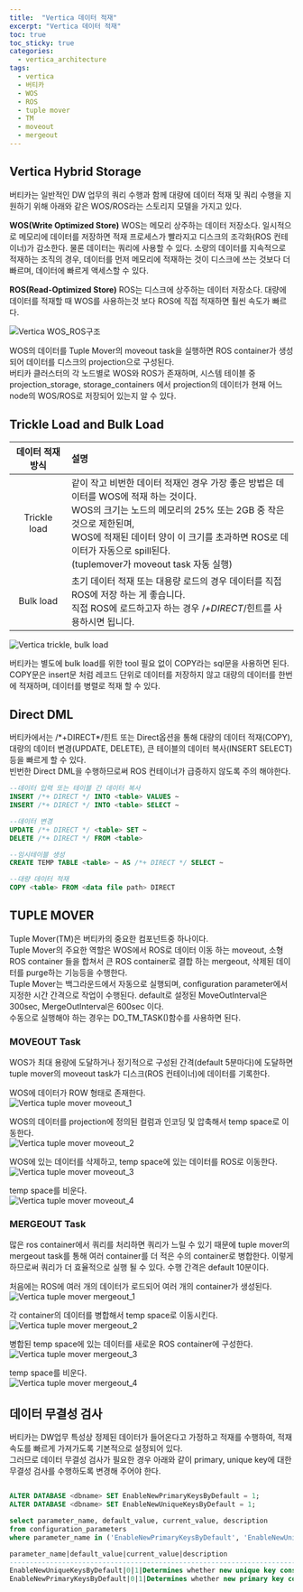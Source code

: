 ```yaml
---
title:  "Vertica 데이터 적재"
excerpt: "Vertica 데이터 적재"
toc: true 
toc_sticky: true 
categories:
  - vertica_architecture
tags:
  - vertica
  - 버티카
  - WOS
  - ROS
  - tuple mover
  - TM
  - moveout
  - mergeout
---
```



## Vertica Hybrid Storage
버티카는 일반적인 DW 업무의 쿼리 수행과 함께 대량에 데이터 적재 및 쿼리 수행을 지원하기 위해 아래와 같은 WOS/ROS라는 스토리지 모델을 가지고 있다.  

**WOS(Write Optimized Store)**
WOS는 메모리 상주하는 데이터 저장소다. 일시적으로 메모리에 데이터를 저장하면 적재 프로세스가 빨라지고 디스크의 조각화(ROS 컨테이너)가 감소한다. 물론 데이터는 쿼리에 사용할 수 있다. 소량의 데이터를 지속적으로 적재하는 조직의 경우, 데이터를 먼저 메모리에 적재하는 것이 디스크에 쓰는 것보다 더 빠르며, 데이터에 빠르게 액세스할 수 있다.  
  
**ROS(Read-Optimized Store)**
ROS는 디스크에 상주하는 데이터 저장소다. 대량에 데이터를 적재할 때 WOS를 사용하는것 보다 ROS에 직접 적재하면 훨씬 속도가 빠르다.  
  
![Vertica WOS_ROS구조](../img/vertica_architecture_1040_01.png)

WOS의 데이터를 Tuple Mover의 moveout task을 실행하면 ROS container가 생성되어 데이터를 디스크의 projection으로 구성된다.  
버티카 클러스터의 각 노드별로 WOS와 ROS가 존재하며, 시스템 테이블 중 projection_storage, storage_containers 에서 projection의 데이터가 현재 어느 node의 WOS/ROS로 저장되어 있는지 알 수 있다.  


## Trickle Load and Bulk Load

|데이터 적재 방식    | 설명 |
|:--------------:|:-----|
|Trickle load    |같이 작고 비번한 데이터 적재인 경우 가장 좋은 방법은 데이터를 WOS에 적재 하는 것이다.<br>WOS의 크기는 노드의 메모리의 25% 또는 2GB 중 작은 것으로 제한된며,<br> WOS에 적재된 데이터 양이 이 크기를 초과하면 ROS로 데이터가 자동으로 spill된다.<br>(tuplemover가 moveout task 자동 실행)|
|Bulk load       |초기 데이터 적재 또는 대용량 로드의 경우 데이터를 직접 ROS에 저장 하는 게 좋습니다.<br>직접 ROS에 로드하고자 하는 경우 /*+DIRECT*/힌트를 사용하시면 됩니다.|
  
![Vertica trickle, bulk load](../img/vertica_architecture_1040_02.png)
  
버티카는 별도에 bulk load를 위한 tool 필요 없이 COPY라는 sql문을 사용하면 된다.  
COPY문은 insert문 처럼 레코드 단위로 데이터를 저장하지 않고 대량의 데이터를 한번에 적재하며, 데이터를 병렬로 적재 할 수 있다.  

## Direct DML
버티카에서는 /\*+DIRECT\*/힌트 또는 Direct옵션을 통해 대량의 데이터 적재(COPY), 대량의 데이터 변경(UPDATE, DELETE), 큰 테이블의 데이터 복사(INSERT SELECT)등을 빠르게 할 수 있다.  
빈번한 Direct DML을 수행하므로써 ROS 컨테이너가 급증하지 않도록 주의 해야한다.  

```sql
--데이터 입력 또는 테이블 간 데이터 복사
INSERT /*+ DIRECT */ INTO <table> VALUES ~
INSERT /*+ DIRECT */ INTO <table> SELECT ~

--데이터 변경
UPDATE /*+ DIRECT */ <table> SET ~
DELETE /*+ DIRECT */ FROM <table>

--임시테이블 생성
CREATE TEMP TABLE <table> ~ AS /*+ DIRECT */ SELECT ~

--대량 데이터 적재
COPY <table> FROM <data file path> DIRECT
```


## TUPLE MOVER
Tuple Mover(TM)은 버티카의 중요한 컴포넌트중 하나이다.  
Tuple Mover의 주요한 역할은 WOS에서 ROS로 데이터 이동 하는 moveout, 소형 ROS container 들을 합쳐서 큰 ROS container로 결합 하는 mergeout, 삭제된 데이터를 purge하는 기능등을 수행한다.  
Tuple Mover는 백그라운드에서 자동으로 실행되며, configuration parameter에서 지정한 시간 간격으로 작업이 수행된다. default로 설정된 MoveOutInterval은 300sec, MergeOutInterval은 600sec 이다.  
수동으로 실행해야 하는 경우는 DO_TM_TASK()함수를 사용하면 된다.  

### MOVEOUT Task
WOS가 최대 용량에 도달하거나 정기적으로 구성된 간격(default 5분마다)에 도달하면 tuple mover의 moveout task가 디스크(ROS 컨테이너)에 데이터를 기록한다.  
  
WOS에 데이터가 ROW 형태로 존재한다.  
![Vertica tuple mover moveout_1](../img/vertica_architecture_1040_03.png)
  
WOS의 데이터를 projection에 정의된 컬럼과 인코딩 및 압축해서 temp space로 이동한다.  
![Vertica tuple mover moveout_2](../img/vertica_architecture_1040_04.png)
  
WOS에 있는 데이터를 삭제하고, temp space에 있는 데이터를 ROS로 이동한다.  
![Vertica tuple mover moveout_3](../img/vertica_architecture_1040_05.png)
  
temp space를 비운다.  
![Vertica tuple mover moveout_4](../img/vertica_architecture_1040_06.png)
  
  
### MERGEOUT Task
많은 ros container에서 쿼리를 처리하면 쿼리가 느릴 수 있기 때문에 tuple mover의 mergeout task를 통해 여러 container를 더 적은 수의 container로 병합한다. 
이렇게 하므로써 쿼리가 더 효율적으로 실행 될 수 있다. 수행 간격은 default 10분이다.  
  
처음에는 ROS에 여러 개의 데이터가 로드되어 여러 개의 container가 생성된다.  
![Vertica tuple mover mergeout_1](../img/vertica_architecture_1040_07.png)
  
각 container의 데이터를 병합해서 temp space로 이동시킨다.  
![Vertica tuple mover mergeout_2](../img/vertica_architecture_1040_08.png)
  
병합된 temp space에 있는 데이터를 새로운 ROS container에 구성한다.  
![Vertica tuple mover mergeout_3](../img/vertica_architecture_1040_09.png)
  
temp space를 비운다.  
![Vertica tuple mover mergeout_4](../img/vertica_architecture_1040_10.png)


## 데이터 무결성 검사
버티카는 DW업무 특성상 정제된 데이터가 들어온다고 가정하고 적재를 수행하여, 적재 속도를 빠르게 가져가도록 기본적으로 설정되어 있다.  
그러므로 데이터 무결성 검사가 필요한 경우 아래와 같이 primary, unique key에 대한 무결성 검사를 수행하도록 변경해 주어야 한다.  
  
```sql

ALTER DATABASE <dbname> SET EnableNewPrimaryKeysByDefault = 1;
ALTER DATABASE <dbname> SET EnableNewUniqueKeysByDefault = 1;

select parameter_name, default_value, current_value, description 
from configuration_parameters 
where parameter_name in ('EnableNewPrimaryKeysByDefault', 'EnableNewUniqueKeysByDefault');

parameter_name|default_value|current_value|description
--------------------------------------------------------------------------------------------------------------
EnableNewUniqueKeysByDefault|0|1|Determines whether new unique key constraints will be enabled by default
EnableNewPrimaryKeysByDefault|0|1|Determines whether new primary key constraints will be enabled by default


```

